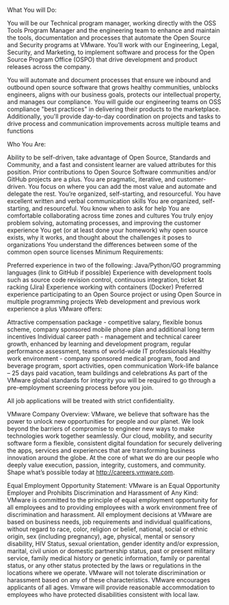 What You will Do:

You will be our Technical program manager, working directly with the OSS Tools Program Manager and the engineering team to enhance and maintain the tools, documentation and processes that automate the Open Source and Security programs at VMware. You’ll work with our Engineering, Legal, Security, and Marketing, to implement software and process for the Open Source Program Office (OSPO) that drive development and product releases across the company.

You will automate and document processes that ensure we inbound and outbound open source software that grows healthy communities, unblocks engineers, aligns with our business goals, protects our intellectual property, and manages our compliance. You will guide our engineering teams on OSS compliance "best practices" in delivering their products to the marketplace. Additionally, you'll provide day-to-day coordination on projects and tasks to drive process and communication improvements across multiple teams and functions

Who You Are:

Ability to be self-driven, take advantage of Open Source, Standards and Community, and a fast and consistent learner are valued attributes for this position. Prior contributions to Open Source Software communities and/or GitHub projects are a plus.
You are pragmatic, iterative, and customer-driven. You focus on where you can add the most value and automate and delegate the rest. You’re organized, self-starting, and resourceful.
You have excellent written and verbal communication skills
You are organized, self-starting, and resourceful.
You know when to ask for help
You are comfortable collaborating across time zones and cultures
You truly enjoy problem solving, automating processes, and improving the customer experience
You get (or at least done your homework) why open source exists, why it works, and thought about the challenges it poses to organizations
You understand the differences between some of the common open source licenses
Minimum Requirements:

Preferred experience in two of the following: Java/Python/GO programming languages (link to GitHub if possible)
Experience with development tools such as source code revision control, continuous integration, ticket &t racking (Jira)
Experience working with containers (Docker)
Preferred experience participating to an Open Source project or using Open Source in multiple programming projects
Web development and previous work experience a plus
VMware offers:

Attractive compensation package - competitive salary, flexible bonus scheme, company sponsored mobile phone plan and additional long term incentives
Individual career path - management and technical career growth, enhanced by learning and development program, regular performance assessment, teams of world-wide IT professionals
Healthy work environment - company sponsored medical program, food and beverage program, sport activities, open communication
Work-life balance – 25 days paid vacation, team buildings and celebrations
As part of the VMware global standards for integrity you will be required to go through a pre-employment screening process before you join.

All job applications will be treated with strict confidentiality.

VMware Company Overview: VMware, we believe that software has the power to unlock new opportunities for people and our planet. We look beyond the barriers of compromise to engineer new ways to make technologies work together seamlessly. Our cloud, mobility, and security software form a flexible, consistent digital foundation for securely delivering the apps, services and experiences that are transforming business innovation around the globe. At the core of what we do are our people who deeply value execution, passion, integrity, customers, and community. Shape what’s possible today at http://careers.vmware.com.

Equal Employment Opportunity Statement: VMware is an Equal Opportunity Employer and Prohibits Discrimination and Harassment of Any Kind: VMware is committed to the principle of equal employment opportunity for all employees and to providing employees with a work environment free of discrimination and harassment. All employment decisions at VMware are based on business needs, job requirements and individual qualifications, without regard to race, color, religion or belief, national, social or ethnic origin, sex (including pregnancy), age, physical, mental or sensory disability, HIV Status, sexual orientation, gender identity and/or expression, marital, civil union or domestic partnership status, past or present military service, family medical history or genetic information, family or parental status, or any other status protected by the laws or regulations in the locations where we operate. VMware will not tolerate discrimination or harassment based on any of these characteristics. VMware encourages applicants of all ages. Vmware will provide reasonable accommodation to employees who have protected disabilities consistent with local law.
